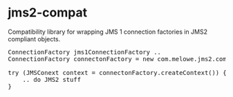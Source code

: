 # jms2-compat
Compatibility library for wrapping JMS 1 connection factories in JMS2 compliant objects.

<pre>
ConnectionFactory jms1ConnectionFactory .. 
ConnectionFactory connectonFactory = new com.melowe.jms2.compat.Jms2ConnectionFactory(jms1ConnectionFactory);

try (JMSConext context = connectonFactory.createContext()) {
    .. do JMS2 stuff
}
</pre>

